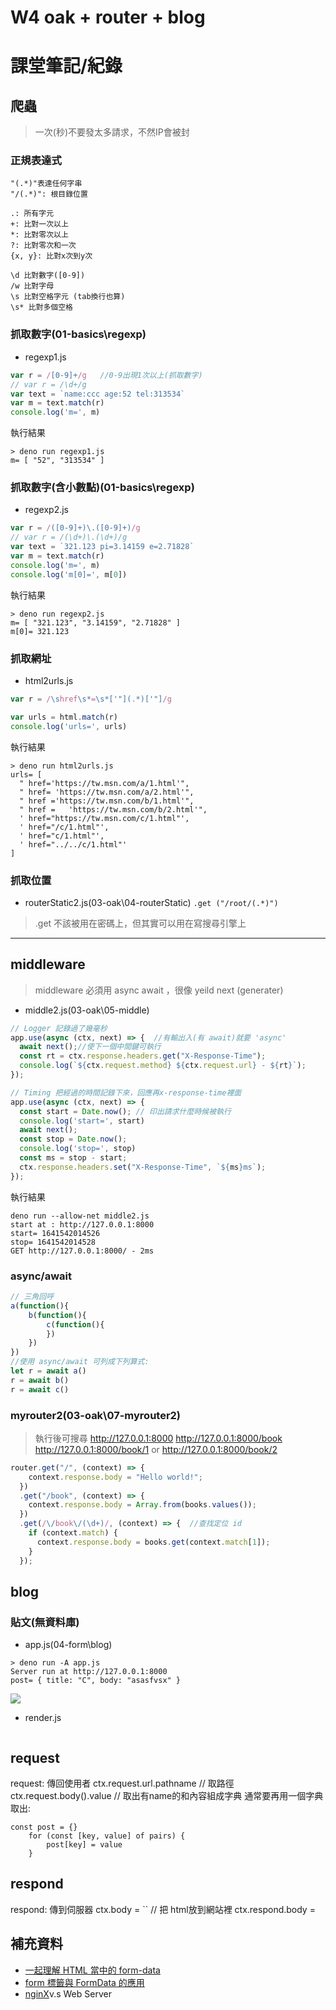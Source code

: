 # W4  oak + router + blog
# 課堂筆記/紀錄
## 爬蟲
>一次(秒)不要發太多請求，不然IP會被封 
### 正規表達式
```
"(.*)"表達任何字串
"/(.*)": 根目錄位置

.: 所有字元
+: 比對一次以上
*: 比對零次以上
?: 比對零次和一次
{x, y}: 比對x次到y次

\d 比對數字([0-9])
/w 比對字母
\s 比對空格字元 (tab換行也算)
\s* 比對多個空格
```

### 抓取數字(01-basics\regexp)
* regexp1.js
```js
var r = /[0-9]+/g   //0-9出現1次以上(抓取數字)
// var r = /\d+/g
var text = `name:ccc age:52 tel:313534`
var m = text.match(r)
console.log('m=', m)
```
執行結果
```
> deno run regexp1.js
m= [ "52", "313534" ]
```

### 抓取數字(含小數點)(01-basics\regexp)
* regexp2.js
```js
var r = /([0-9]+)\.([0-9]+)/g
// var r = /(\d+)\.(\d+)/g
var text = `321.123 pi=3.14159 e=2.71828`
var m = text.match(r)
console.log('m=', m)
console.log('m[0]=', m[0])
```
執行結果
```
> deno run regexp2.js
m= [ "321.123", "3.14159", "2.71828" ]
m[0]= 321.123
```

### 抓取網址
* html2urls.js
```js
var r = /\shref\s*=\s*['"](.*)['"]/g

var urls = html.match(r)
console.log('urls=', urls)
```
執行結果
```
> deno run html2urls.js
urls= [
  " href='https://tw.msn.com/a/1.html'",
  " href= 'https://tw.msn.com/a/2.html'",
  " href ='https://tw.msn.com/b/1.html'",
  " href =   'https://tw.msn.com/b/2.html'",
  ' href="https://tw.msn.com/c/1.html"',
  ' href="/c/1.html"',
  ' href="c/1.html"',
  ' href="../../c/1.html"'
]
```
### 抓取位置
* routerStatic2.js(03-oak\04-routerStatic)
` .get ("/root/(.*)") `
> .get 不該被用在密碼上，但其實可以用在寫搜尋引擎上

---------------
## middleware
> middleware 必須用 async await ，很像 yeild next (generater)
* middle2.js(03-oak\05-middle)
```js
// Logger 記錄過了幾毫秒
app.use(async (ctx, next) => {  //有輸出入(有 await)就要 'async'
  await next();//使下一個中間鍵可執行
  const rt = ctx.response.headers.get("X-Response-Time");
  console.log(`${ctx.request.method} ${ctx.request.url} - ${rt}`);
});

// Timing 把經過的時間記錄下來，回應再x-response-time裡面
app.use(async (ctx, next) => {
  const start = Date.now(); // 印出請求什麼時候被執行
  console.log('start=', start)
  await next();
  const stop = Date.now();
  console.log('stop=', stop)
  const ms = stop - start;
  ctx.response.headers.set("X-Response-Time", `${ms}ms`);
});
```
執行結果
```
deno run --allow-net middle2.js
start at : http://127.0.0.1:8000
start= 1641542014526
stop= 1641542014528
GET http://127.0.0.1:8000/ - 2ms
```
### async/await
```js
// 三角回呼
a(function(){
    b(function(){
        c(function(){
	    })
    })
})
//使用 async/await 可列成下列算式:
let r = await a()
r = await b()
r = await c()
```
### myrouter2(03-oak\07-myrouter2)
>執行後可搜尋 
>http://127.0.0.1:8000
>http://127.0.0.1:8000/book
>http://127.0.0.1:8000/book/1 or http://127.0.0.1:8000/book/2
```js
router.get("/", (context) => {
    context.response.body = "Hello world!";
  })
  .get("/book", (context) => {
    context.response.body = Array.from(books.values());
  })
  .get(/\/book\/(\d+)/, (context) => {  //查找定位 id
    if (context.match) {
      context.response.body = books.get(context.match[1]);
    }
  });
  ```


## blog
### 貼文(無資料庫)
* app.js(04-form\blog)
```
> deno run -A app.js   
Server run at http://127.0.0.1:8000
post= { title: "C", body: "asasfvsx" }
```
![](./img/0401.jpg)

* render.js
```js

```
## request
request: 傳回使用者
ctx.request.url.pathname // 取路徑
ctx.request.body().value // 取出有name的和內容組成字典
通常要再用一個字典取出:
```
const post = {}
    for (const [key, value] of pairs) {
        post[key] = value
    }	
```
## respond
respond: 傳到伺服器
ctx.body = `` // 把 html放到網站裡
ctx.respond.body = ` `



## 補充資料
* [一起理解 HTML 當中的 form-data](https://blog.kalan.dev/2021-03-13-html-form-data/)
* [form 標籤與 FormData 的應用](https://blog.kalan.dev/2021-03-13-form-and-form-data/)
* [nginX]()v.s Web Server